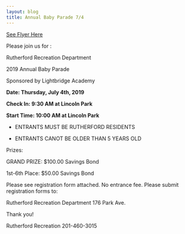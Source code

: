 ```yaml
---
layout: blog
title: Annual Baby Parade 7/4
---
```


[See Flyer Here](https://storage.googleapis.com/static.rutherford-nj.com/recreation/posts/babyparade.pdf)

Please join us for :

Rutherford Recreation Department

2019 Annual Baby Parade

Sponsored by Lightbridge Academy

 

**Date: Thursday, July 4th, 2019**

**Check In: 9:30 AM at Lincoln Park**

**Start Time: 10:00 AM at Lincoln Park**

 

* ENTRANTS MUST BE RUTHERFORD RESIDENTS

* ENTRANTS CANOT BE OLDER THAN 5 YEARS OLD

 

Prizes:

GRAND PRIZE: $100.00 Savings Bond

1st-6th Place: $50.00 Savings Bond

 

Please see registration form attached. No entrance fee. Please submit registration forms to:

Rutherford Recreation Department
176 Park Ave.

 

Thank you!

Rutherford Recreation 201-460-3015

 

 

 

 


